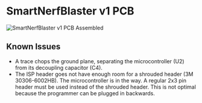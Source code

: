 # SmartNerfBlaster v1 PCB

![SmartNerfBlaster v1 PCB Assembled](assembly.jpg)

## Known Issues
- A trace chops the ground plane, separating the microcontroller (U2) from its decoupling capacitor (C4).
- The ISP header goes not have enough room for a shrouded header (3M 30306-6002HB). The microcontroller is in the way. A regular 2x3 pin header must be used instead of the shrouded header. This is not optimal because the programmer can be plugged in backwards.
